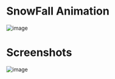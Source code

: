 # SnowFall Animation

![image](https://user-images.githubusercontent.com/72864817/170961576-1833a154-455c-45ee-84f4-02fe929fe54f.png)

# Screenshots

![image](https://user-images.githubusercontent.com/72864817/171415161-46ea9056-b677-4c2f-bc1b-126fb891d7cc.png)
